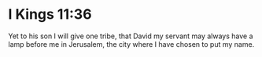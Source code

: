 # I Kings 11:36

Yet to his son I will give one tribe, that David my servant may always have a lamp before me in Jerusalem, the city where I have chosen to put my name.
